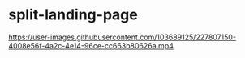 # split-landing-page



https://user-images.githubusercontent.com/103689125/227807150-4008e56f-4a2c-4e14-96ce-cc663b80626a.mp4

